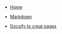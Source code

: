 <!-- MD_page/_sidebar.md -->

* [Home](/)

* [Markdown](Basic_skills_for_Markdown.md)

* [Docsify to creat pages](Upload_MD_to_GitHub.md)
